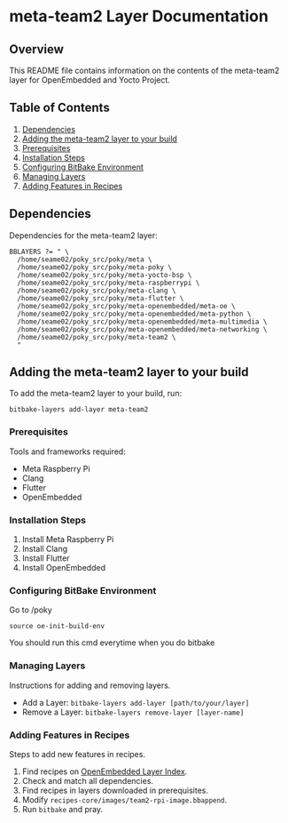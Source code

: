 
# meta-team2 Layer Documentation

## Overview
This README file contains information on the contents of the meta-team2 layer for OpenEmbedded and Yocto Project.

## Table of Contents
1. [Dependencies](#dependencies)
2. [Adding the meta-team2 layer to your build](#adding-the-meta-team2-layer-to-your-build)
3. [Prerequisites](#prerequisites)
4. [Installation Steps](#installation-steps)
5. [Configuring BitBake Environment](#configuring-bitbake-environment)
6. [Managing Layers](#managing-layers)
7. [Adding Features in Recipes](#adding-features-in-recipes)

## Dependencies
Dependencies for the meta-team2 layer:

```
BBLAYERS ?= " \
  /home/seame02/poky_src/poky/meta \
  /home/seame02/poky_src/poky/meta-poky \
  /home/seame02/poky_src/poky/meta-yocto-bsp \
  /home/seame02/poky_src/poky/meta-raspberrypi \
  /home/seame02/poky_src/poky/meta-clang \
  /home/seame02/poky_src/poky/meta-flutter \
  /home/seame02/poky_src/poky/meta-openembedded/meta-oe \
  /home/seame02/poky_src/poky/meta-openembedded/meta-python \
  /home/seame02/poky_src/poky/meta-openembedded/meta-multimedia \
  /home/seame02/poky_src/poky/meta-openembedded/meta-networking \
  /home/seame02/poky_src/poky/meta-team2 \
  "
```

## Adding the meta-team2 layer to your build
To add the meta-team2 layer to your build, run:

```
bitbake-layers add-layer meta-team2
```

### Prerequisites
Tools and frameworks required:

- Meta Raspberry Pi
- Clang
- Flutter
- OpenEmbedded

### Installation Steps
1. Install Meta Raspberry Pi
2. Install Clang
3. Install Flutter
4. Install OpenEmbedded

### Configuring BitBake Environment

Go to /poky
```
source oe-init-build-env
```
You should run this cmd everytime when you do bitbake

### Managing Layers
Instructions for adding and removing layers.

- Add a Layer: `bitbake-layers add-layer [path/to/your/layer]`
- Remove a Layer: `bitbake-layers remove-layer [layer-name]`

### Adding Features in Recipes
Steps to add new features in recipes.

1. Find recipes on [OpenEmbedded Layer Index](https://layers.openembedded.org/layerindex/branch/master/recipes/).
2. Check and match all dependencies.
3. Find recipes in layers downloaded in prerequisites.
4. Modify `recipes-core/images/team2-rpi-image.bbappend`.
5. Run `bitbake` and pray.
